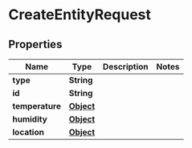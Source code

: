 

# CreateEntityRequest

## Properties

Name | Type | Description | Notes
------------ | ------------- | ------------- | -------------
**type** | **String** |  | 
**id** | **String** |  | 
**temperature** | [**Object**](.md) |  | 
**humidity** | [**Object**](.md) |  | 
**location** | [**Object**](.md) |  | 



